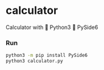 # calculator
Calculator with 🐍 Python3 🌱 PySide6

### Run
```bash
python3 -m pip install PySide6
python3 calculator.py
```
